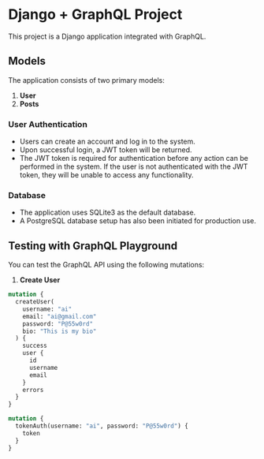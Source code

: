 # Django + GraphQL Project

This project is a Django application integrated with GraphQL.

## Models

The application consists of two primary models:

1. **User**
2. **Posts**

### User Authentication

- Users can create an account and log in to the system.
- Upon successful login, a JWT token will be returned.
- The JWT token is required for authentication before any action can be performed in the system. If the user is not authenticated with the JWT token, they will be unable to access any functionality.

### Database

- The application uses SQLite3 as the default database.
- A PostgreSQL database setup has also been initiated for production use.

## Testing with GraphQL Playground

You can test the GraphQL API using the following mutations:

1. **Create User**

```graphql
mutation {
  createUser(
    username: "ai"
    email: "ai@gmail.com"
    password: "P@55w0rd"
    bio: "This is my bio"
  ) {
    success
    user {
      id
      username
      email
    }
    errors
  }
}

mutation {
  tokenAuth(username: "ai", password: "P@55w0rd") {
    token
  }
}

